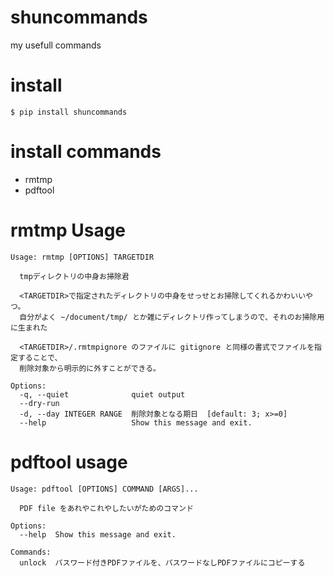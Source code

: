 # shuncommands
my usefull commands

# install

```
$ pip install shuncommands
```

# install commands

  * rmtmp
  * pdftool

# rmtmp Usage

```
Usage: rmtmp [OPTIONS] TARGETDIR

  tmpディレクトリの中身お掃除君

  <TARGETDIR>で指定されたディレクトリの中身をせっせとお掃除してくれるかわいいやつ。
  自分がよく ~/document/tmp/ とか雑にディレクトリ作ってしまうので、それのお掃除用に生まれた

  <TARGETDIR>/.rmtmpignore のファイルに gitignore と同様の書式でファイルを指定することで、
  削除対象から明示的に外すことができる。

Options:
  -q, --quiet              quiet output
  --dry-run
  -d, --day INTEGER RANGE  削除対象となる期日  [default: 3; x>=0]
  --help                   Show this message and exit.
```

# pdftool usage

```
Usage: pdftool [OPTIONS] COMMAND [ARGS]...

  PDF file をあれやこれやしたいがためのコマンド

Options:
  --help  Show this message and exit.

Commands:
  unlock  パスワード付きPDFファイルを、パスワードなしPDFファイルにコピーする
```
